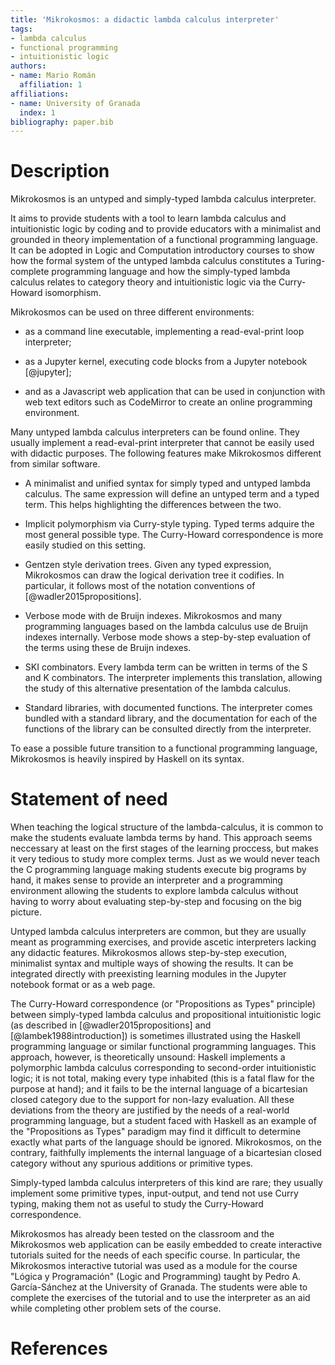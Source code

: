 ```yaml
---
title: 'Mikrokosmos: a didactic lambda calculus interpreter'
tags:
- lambda calculus
- functional programming
- intuitionistic logic
authors:
- name: Mario Román
  affiliation: 1
affiliations:
- name: University of Granada
  index: 1
bibliography: paper.bib
---
```


# Description

Mikrokosmos is an untyped and simply-typed lambda calculus
interpreter. 

It aims to provide students with a tool to learn lambda
calculus and intuitionistic logic by coding and to provide educators
with a minimalist and grounded in theory implementation of a
functional programming language.  It can be adopted in Logic and
Computation introductory courses to show how the formal system of the
untyped lambda calculus constitutes a Turing-complete programming
language and how the simply-typed lambda calculus relates to category
theory and intuitionistic logic via the Curry-Howard isomorphism.

Mikrokosmos can be used on three different environments:

 - as a command line executable, implementing a read-eval-print loop
   interpreter;
   
 - as a Jupyter kernel, executing code blocks from a Jupyter notebook
   [@jupyter];
 
 - and as a Javascript web application that can be used in
   conjunction with web text editors such as CodeMirror to create an
   online programming environment.

Many untyped lambda calculus interpreters can be found online. They
usually implement a read-eval-print interpreter that cannot be easily
used with didactic purposes. The following features make Mikrokosmos
different from similar software.

 - A minimalist and unified syntax for simply typed and untyped lambda
   calculus. The same expression will define an untyped term and a
   typed term.  This helps highlighting the differences between the
   two.
   
 - Implicit polymorphism via Curry-style typing. Typed terms adquire
   the most general possible type.  The Curry-Howard correspondence is
   more easily studied on this setting.
   
 - Gentzen style derivation trees. Given any typed expression,
   Mikrokosmos can draw the logical derivation tree it codifies.  In
   particular, it follows most of the notation conventions of
   [@wadler2015propositions].
 
 - Verbose mode with de Bruijn indexes. Mikrokosmos and many programming
   languages based on the lambda calculus use de Bruijn indexes internally.
   Verbose mode shows a step-by-step evaluation of the terms using
   these de Bruijn indexes.
 
 - SKI combinators. Every lambda term can be written in terms of the S
   and K combinators. The interpreter implements this translation,
   allowing the study of this alternative presentation of the lambda
   calculus.
 
 - Standard libraries, with documented functions. The interpreter
   comes bundled with a standard library, and the documentation for
   each of the functions of the library can be consulted directly from
   the interpreter.

To ease a possible future transition to a functional programming
language, Mikrokosmos is heavily inspired by Haskell on its syntax.


# Statement of need

When teaching the logical structure of the lambda-calculus, it is
common to make the students evaluate lambda terms by hand. This
approach seems neccessary at least on the first stages of the learning
proccess, but makes it very tedious to study more complex terms.  Just
as we would never teach the C programming language making students
execute big programs by hand, it makes sense to provide an interpreter
and a programming environment allowing the students to explore lambda
calculus without having to worry about evaluating step-by-step and
focusing on the big picture.

Untyped lambda calculus interpreters are common, but they are usually
meant as programming exercises, and provide ascetic interpreters
lacking any didactic features. Mikrokosmos allows step-by-step
execution, minimalist syntax and multiple ways of showing the results.
It can be integrated directly with preexisting learning modules in the
Jupyter notebook format or as a web page.

The Curry-Howard correspondence (or "Propositions as Types" principle)
between simply-typed lambda calculus and propositional intuitionistic
logic (as described in [@wadler2015propositions] and
[@lambek1988introduction]) is sometimes illustrated using the Haskell
programming language or similar functional programming languages. This
approach, however, is theoretically unsound: Haskell implements a
polymorphic lambda calculus corresponding to second-order
intuitionistic logic; it is not total, making every type inhabited
(this is a fatal flaw for the purpose at hand); and it fails to be the
internal language of a bicartesian closed category due to the support
for non-lazy evaluation. All these deviations from the theory are
justified by the needs of a real-world programming language, but a
student faced with Haskell as an example of the "Propositions as
Types" paradigm may find it difficult to determine exactly what parts
of the language should be ignored.  Mikrokosmos, on the contrary,
faithfully implements the internal language of a bicartesian closed
category without any spurious additions or primitive types.

Simply-typed lambda calculus interpreters of this kind are rare; they
usually implement some primitive types, input-output, and tend not use
Curry typing, making them not as useful to study the Curry-Howard
correspondence.

Mikrokosmos has already been tested on the classroom and the
Mikrokosmos web application can be easily embedded to create
interactive tutorials suited for the needs of each specific course.
In particular, the Mikrokosmos interactive tutorial was used as a
module for the course "Lógica y Programación" (Logic and Programming)
taught by Pedro A. García-Sánchez at the University of Granada. The
students were able to complete the exercises of the tutorial and to
use the interpreter as an aid while completing other problem sets of
the course.

# References


